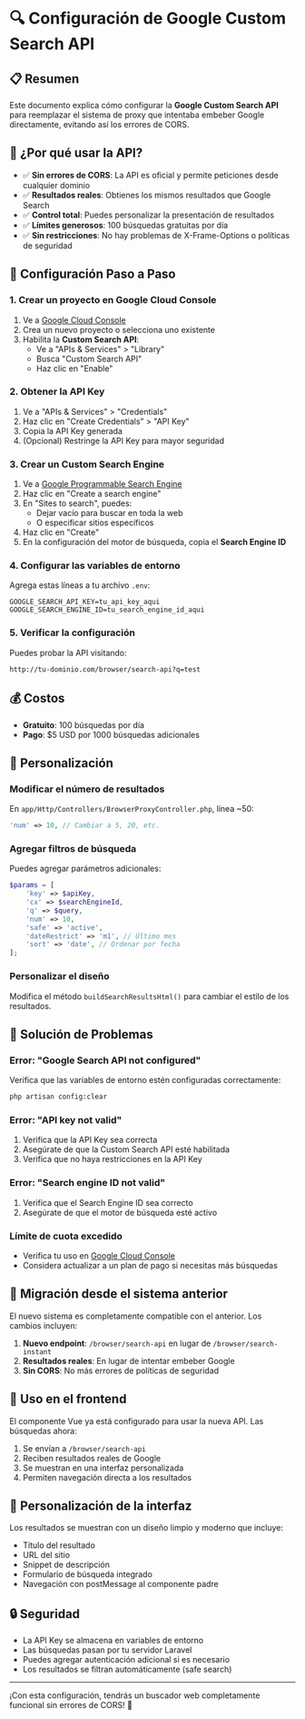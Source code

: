 # 🔍 Configuración de Google Custom Search API

## 📋 Resumen

Este documento explica cómo configurar la **Google Custom Search API** para reemplazar el sistema de proxy que intentaba embeber Google directamente, evitando así los errores de CORS.

## 🎯 ¿Por qué usar la API?

- ✅ **Sin errores de CORS**: La API es oficial y permite peticiones desde cualquier dominio
- ✅ **Resultados reales**: Obtienes los mismos resultados que Google Search
- ✅ **Control total**: Puedes personalizar la presentación de resultados
- ✅ **Límites generosos**: 100 búsquedas gratuitas por día
- ✅ **Sin restricciones**: No hay problemas de X-Frame-Options o políticas de seguridad

## 🚀 Configuración Paso a Paso

### 1. Crear un proyecto en Google Cloud Console

1. Ve a [Google Cloud Console](https://console.cloud.google.com/)
2. Crea un nuevo proyecto o selecciona uno existente
3. Habilita la **Custom Search API**:
   - Ve a "APIs & Services" > "Library"
   - Busca "Custom Search API"
   - Haz clic en "Enable"

### 2. Obtener la API Key

1. Ve a "APIs & Services" > "Credentials"
2. Haz clic en "Create Credentials" > "API Key"
3. Copia la API Key generada
4. (Opcional) Restringe la API Key para mayor seguridad

### 3. Crear un Custom Search Engine

1. Ve a [Google Programmable Search Engine](https://programmablesearchengine.google.com/)
2. Haz clic en "Create a search engine"
3. En "Sites to search", puedes:
   - Dejar vacío para buscar en toda la web
   - O especificar sitios específicos
4. Haz clic en "Create"
5. En la configuración del motor de búsqueda, copia el **Search Engine ID**

### 4. Configurar las variables de entorno

Agrega estas líneas a tu archivo `.env`:

```env
GOOGLE_SEARCH_API_KEY=tu_api_key_aqui
GOOGLE_SEARCH_ENGINE_ID=tu_search_engine_id_aqui
```

### 5. Verificar la configuración

Puedes probar la API visitando:
```
http://tu-dominio.com/browser/search-api?q=test
```

## 💰 Costos

- **Gratuito**: 100 búsquedas por día
- **Pago**: $5 USD por 1000 búsquedas adicionales

## 🔧 Personalización

### Modificar el número de resultados

En `app/Http/Controllers/BrowserProxyController.php`, línea ~50:

```php
'num' => 10, // Cambiar a 5, 20, etc.
```

### Agregar filtros de búsqueda

Puedes agregar parámetros adicionales:

```php
$params = [
    'key' => $apiKey,
    'cx' => $searchEngineId,
    'q' => $query,
    'num' => 10,
    'safe' => 'active',
    'dateRestrict' => 'm1', // Último mes
    'sort' => 'date', // Ordenar por fecha
];
```

### Personalizar el diseño

Modifica el método `buildSearchResultsHtml()` para cambiar el estilo de los resultados.

## 🐛 Solución de Problemas

### Error: "Google Search API not configured"

Verifica que las variables de entorno estén configuradas correctamente:
```bash
php artisan config:clear
```

### Error: "API key not valid"

1. Verifica que la API Key sea correcta
2. Asegúrate de que la Custom Search API esté habilitada
3. Verifica que no haya restricciones en la API Key

### Error: "Search engine ID not valid"

1. Verifica que el Search Engine ID sea correcto
2. Asegúrate de que el motor de búsqueda esté activo

### Límite de cuota excedido

- Verifica tu uso en [Google Cloud Console](https://console.cloud.google.com/apis/credentials)
- Considera actualizar a un plan de pago si necesitas más búsquedas

## 🔄 Migración desde el sistema anterior

El nuevo sistema es completamente compatible con el anterior. Los cambios incluyen:

1. **Nuevo endpoint**: `/browser/search-api` en lugar de `/browser/search-instant`
2. **Resultados reales**: En lugar de intentar embeber Google
3. **Sin CORS**: No más errores de políticas de seguridad

## 📱 Uso en el frontend

El componente Vue ya está configurado para usar la nueva API. Las búsquedas ahora:

1. Se envían a `/browser/search-api`
2. Reciben resultados reales de Google
3. Se muestran en una interfaz personalizada
4. Permiten navegación directa a los resultados

## 🎨 Personalización de la interfaz

Los resultados se muestran con un diseño limpio y moderno que incluye:

- Título del resultado
- URL del sitio
- Snippet de descripción
- Formulario de búsqueda integrado
- Navegación con postMessage al componente padre

## 🔒 Seguridad

- La API Key se almacena en variables de entorno
- Las búsquedas pasan por tu servidor Laravel
- Puedes agregar autenticación adicional si es necesario
- Los resultados se filtran automáticamente (safe search)

---

¡Con esta configuración, tendrás un buscador web completamente funcional sin errores de CORS! 🎉 